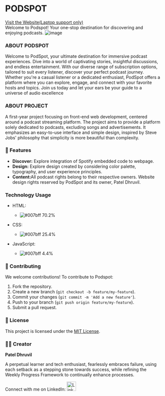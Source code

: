 # PODSPOT

[Visit the Website(Laptop support only)](https://dhruvil-633.github.io/PODSPOT-Frontend-Podcast-Streaming/)
<br>
Welcome to Podspot! Your one-stop destination for discovering and enjoying podcasts.
![image](https://github.com/dhruvil-633/PODSPOT/assets/155836829/f3c92672-5d9d-4980-95c8-7f0177e892c2)

<h3>ABOUT PODSPOT</h3>
<p>Welcome to PodSpot, your ultimate destination for immersive podcast experiences. Dive into a world of captivating stories, insightful discussions, and endless entertainment. With our diverse range of subscription options, tailored to suit every listener, discover your perfect podcast journey. Whether you're a casual listener or a dedicated enthusiast, PodSpot offers a platform where you can explore, engage, and connect with your favorite hosts and topics. Join us today and let your ears be your guide to a universe of audio excellence
</p>
<h3>ABOUT PROJECT</h3>
<p>A first-year project focusing on front-end web development, centered around a podcast streaming platform. The project aims to provide a platform solely dedicated to podcasts, excluding songs and advertisements. It emphasizes an easy-to-use interface and simple design, inspired by Steve Jobs' philosophy that simplicity is more beautiful than complexity.</p>
<h3>🚀 Features</h3>
<ul>
  <li><strong>Discover:</strong> Explore integration of Spotify embedded code to webpage.</li>
  <li><strong>Design:</strong> Explore design created by considering color palette, typography, and user experience principles.</li>
  <li><strong>Content:</strong>All podcast rights belong to their respective owners. Website design rights reserved by PodSpot and its owner, Patel Dhruvil.</li>
</ul>
<h3>Technology Usage</h3>

- HTML:
  - ![#007bff](https://via.placeholder.com/15/007bff/000000?text=+) 70.2%

- CSS:
  - ![#007bff](https://via.placeholder.com/15/007bff/000000?text=+) 25.4%

- JavaScript:
  - ![#007bff](https://via.placeholder.com/15/007bff/000000?text=+) 4.4%
<h3>🤝 Contributing</h3>
<p>We welcome contributions! To contribute to Podspot:</p>
<ol>
  <li>Fork the repository.</li>
  <li>Create a new branch (<code>git checkout -b feature/my-feature</code>).</li>
  <li>Commit your changes (<code>git commit -m 'Add a new feature'</code>).</li>
  <li>Push to your branch (<code>git push origin feature/my-feature</code>).</li>
  <li>Submit a pull request.</li>
</ol>
<h3>📄 License</h3>
<p>This project is licensed under the <a href="./LICENSE">MIT License</a>.</p>
<h3>👨‍💻 Creator</h3>

**Patel Dhruvil**

A perpetual learner and tech enthusiast, fearlessly embraces failure, using each setback as a stepping stone towards success, while refining the Weekly Progress Framework to continually enhance processes.

Connect with me on LinkedIn:
<a href="https://www.linkedin.com/in/dhruvil-patel-0a6b47282/" target="_blank">
  <img src="https://cdn1.iconfinder.com/data/icons/logotypes/32/circle-linkedin-512.png" alt="LinkedIn" width="30" height="30" style="margin-right: 5px;">
</a>
